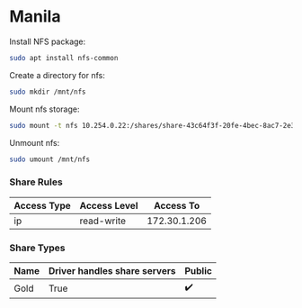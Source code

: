 # Manila

Install NFS package:
```bash
sudo apt install nfs-common
```

Create a directory for nfs:
```bash
sudo mkdir /mnt/nfs
```

Mount nfs storage:
```bash
sudo mount -t nfs 10.254.0.22:/shares/share-43c64f3f-20fe-4bec-8ac7-2e30e081c604 /mnt/nfs
```

Unmount nfs:
```bash
sudo umount /mnt/nfs
```

### Share Rules

Access Type | Access Level | Access To
---|---|---
ip | read-write | 172.30.1.206


### Share Types

Name | Driver handles share servers | Public
---|---|---
Gold | True | ✔️

